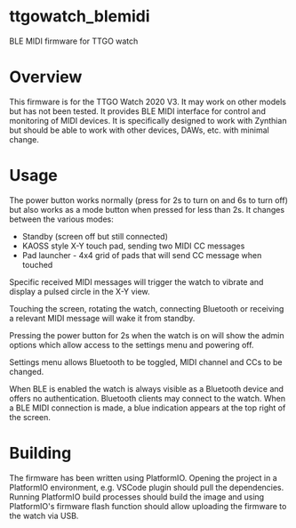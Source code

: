 # ttgowatch_blemidi
BLE MIDI firmware for TTGO watch

# Overview

This firmware is for the TTGO Watch 2020 V3. It may work on other models but has not been tested. It provides BLE MIDI interface for control and monitoring of MIDI devices. It is specifically designed to work with Zynthian but should be able to work with other devices, DAWs, etc. with minimal change.

# Usage

The power button works normally (press for 2s to turn on and 6s to turn off) but also works as a mode button when pressed for less than 2s. It changes between the various modes:

* Standby (screen off but still connected)
* KAOSS style X-Y touch pad, sending two MIDI CC messages
* Pad launcher - 4x4 grid of pads that will send CC message when touched

Specific received MIDI messages will trigger the watch to vibrate and display a pulsed circle in the X-Y view.

Touching the screen, rotating the watch, connecting Bluetooth or receiving a relevant MIDI message will wake it from standby.

Pressing the power button for 2s when the watch is on will show the admin options which allow access to the settings menu and powering off.

Settings menu allows Bluetooth to be toggled, MIDI channel and CCs to be changed.

When BLE is enabled the watch is always visible as a Bluetooth device and offers no authentication. Bluetooth clients may connect to the watch. When a BLE MIDI connection is made, a blue indication appears at the top right of the screen. 

# Building

The firmware has been written using PlatformIO. Opening the project in a PlatformIO environment, e.g. VSCode plugin should pull the dependencies. Running PlatformIO build processes should build the image and using PlatformIO's firmware flash function should allow uploading the firmware to the watch via USB.